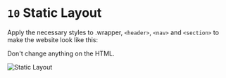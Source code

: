# `10` Static Layout 

Apply the necessary styles to .wrapper, `<header>`, `<nav>` and `<section>` to make the website look like this:

Don't change anything on the HTML.

![Static Layout](https://github.com/4GeeksAcademy/layouts-exercises/blob/master/.learn/assets/0B62fyP.png?raw=true)
